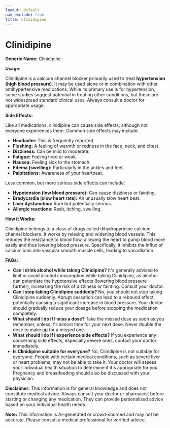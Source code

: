```yaml
---
layout: default
nav_exclude: true
title: Clinidipine
---
```


# Clinidipine

**Generic Name:** Clinidipine

**Usage:**

Clinidipine is a calcium channel blocker primarily used to treat **hypertension (high blood pressure)**.  It may be used alone or in combination with other antihypertensive medications.  While its primary use is for hypertension, some studies suggest potential in treating other conditions, but these are not widespread standard clinical uses.  Always consult a doctor for appropriate usage.

**Side Effects:**

Like all medications, clinidipine can cause side effects, although not everyone experiences them. Common side effects may include:

* **Headache:** This is frequently reported.
* **Flushing:** A feeling of warmth or redness in the face, neck, and chest.
* **Dizziness:** Can be mild to moderate.
* **Fatigue:** Feeling tired or weak.
* **Nausea:** Feeling sick to the stomach.
* **Edema (swelling):** Particularly in the ankles and feet.
* **Palpitations:** Awareness of your heartbeat.

Less common, but more serious side effects can include:

* **Hypotension (low blood pressure):** Can cause dizziness or fainting.
* **Bradycardia (slow heart rate):**  An unusually slow heart beat.
* **Liver dysfunction:**  Rare but potentially serious.
* **Allergic reactions:**  Rash, itching, swelling.


**How it Works:**

Clinidipine belongs to a class of drugs called dihydropyridine calcium channel blockers.  It works by relaxing and widening blood vessels. This reduces the resistance to blood flow, allowing the heart to pump blood more easily and thus lowering blood pressure.  Specifically, it inhibits the influx of calcium ions into vascular smooth muscle cells, leading to vasodilation.

**FAQs:**

* **Can I drink alcohol while taking Clinidipine?**  It's generally advised to limit or avoid alcohol consumption while taking Clinidipine, as alcohol can potentiate the hypotensive effects (lowering blood pressure further), increasing the risk of dizziness or fainting.  Consult your doctor.
* **Can I stop taking Clinidipine suddenly?** No, you should not stop taking Clinidipine suddenly.  Abrupt cessation can lead to a rebound effect, potentially causing a significant increase in blood pressure.  Your doctor should gradually reduce your dosage before stopping the medication completely.
* **What should I do if I miss a dose?** Take the missed dose as soon as you remember, unless it's almost time for your next dose.  Never double the dose to make up for a missed one.
* **What should I do if I experience side effects?**  If you experience any concerning side effects, especially severe ones, contact your doctor immediately.
* **Is Clinidipine suitable for everyone?**  No, Clinidipine is not suitable for everyone.  People with certain medical conditions, such as severe liver or heart problems, may not be able to take it.  Your doctor will assess your individual health situation to determine if it's appropriate for you.  Pregnancy and breastfeeding should also be discussed with your physician.


**Disclaimer:** This information is for general knowledge and does not constitute medical advice. Always consult your doctor or pharmacist before starting or changing any medication.  They can provide personalized advice based on your individual health needs.


**Note:** This information is AI-generated or crowd-sourced and may not be accurate. Please consult a medical professional for verified advice.